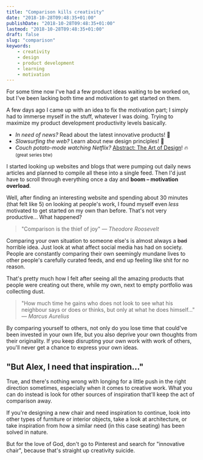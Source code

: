 ```yaml
---
title: "Comparison kills creativity"
date: "2018-10-28T09:48:35+01:00"
publishDate: "2018-10-28T09:48:35+01:00"
lastmod: "2018-10-28T09:48:35+01:00"
draft: false
slug: "comparison"
keywords:
    - creativity
    - design
    - product development
    - learning
    - motivation
---
```

For some time now I've had a few product ideas waiting to be worked on, but I've been lacking both time and motivation to get started on them.

A few days ago I came up with an idea to fix the motivation part; I simply had to immerse myself in the stuff, whatever I was doing. Trying to maximize my product development productivity levels basically.

- _In need of news?_ Read about the latest innovative products! 💪
- _Slowsurfing the web?_ Learn about new design principles! 🕺
- _Couch potato-mode watching Netflix?_ [Abstract: The Art of Design](https://en.wikipedia.org/wiki/Abstract:_The_Art_of_Design)! 🔥 <small>(great series btw)</small>

I started looking up websites and blogs that were pumping out daily news articles and planned to compile all these into a single feed. Then I'd just have to scroll through everything once a day and **boom – motivation overload**.

Well, after finding an interesting website and spending about 30 minutes (that felt like 5) on looking at people's work, I found myself even _less_ motivated to get started on my own than before. That's not very productive... What happened?

> "Comparison is the thief of joy"
> <cite>— Theodore Roosevelt</cite>

Comparing your own situation to someone else's is almost always a ~~bad~~ horrible idea. Just look at what affect social media has had on society. People are constantly comparing their own seemingly mundane lives to other people's carefully curated feeds, and end up feeling like shit for no reason.

That's pretty much how I felt after seeing all the amazing products that people were creating out there, while my own, next to empty portfolio was collecting dust.

> "How much time he gains who does not look to see what his neighbour says or does or thinks, but only at what he does himself..."
> <cite>— Marcus Aurelius</cite>

By comparing yourself to others, not only do you lose time that could've been invested in your own life, but you also deprive your own thoughts from their originality. If you keep disrupting your own work with work of others, you'll never get a chance to express your own ideas.

## "But Alex, I need that inspiration..."

True, and there's nothing wrong with longing for a little push in the right direction sometimes, especially when it comes to creative work. What you can do instead is look for other sources of inspiration that'll keep the act of comparison away.

If you're designing a new chair and need inspiration to continue, look into other types of furniture or interior objects, take a look at architecture, or take inspiration from how a similar need (in this case seating) has been solved in nature.

But for the love of God, don't go to Pinterest and search for "innovative chair", because that's straight up creativity suicide.